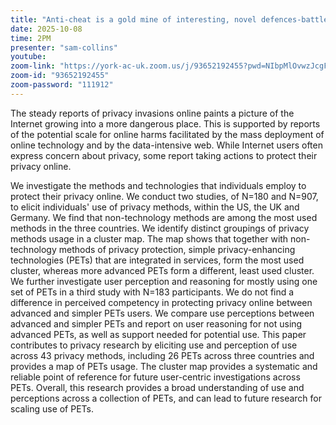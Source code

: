 ```yaml
---
title: "Anti-cheat is a gold mine of interesting, novel defences-battle-hardened from years of attrition in a defender's worst nightmare. It's time we start digging [BlackHat 2025]"
date: 2025-10-08
time: 2PM
presenter: "sam-collins"
youtube: 
zoom-link: "https://york-ac-uk.zoom.us/j/93652192455?pwd=NIbpMlOvwzJcgFvnCpAegF8lRhsuiZ.1"
zoom-id: "93652192455"
zoom-password: "111912"
---
```


The steady reports of privacy invasions online paints a picture of the Internet growing into a more dangerous place. This is supported by reports of the potential scale for online harms facilitated by the mass deployment of online technology and by the data-intensive web. While Internet users often express concern about privacy, some report taking actions to protect their privacy online.

We investigate the methods and technologies that individuals employ to protect their privacy online. We conduct two studies, of N=180 and N=907, to elicit individuals' use of privacy methods, within the US, the UK and Germany. We find that non-technology methods are among the most used methods in the three countries. We identify distinct groupings of privacy methods usage in a cluster map. The map shows that together with non-technology methods of privacy protection, simple privacy-enhancing technologies (PETs) that are integrated in services, form the most used cluster, whereas more advanced PETs form a different, least used cluster. We further investigate user perception and reasoning for mostly using one set of PETs in a third study with N=183 participants. We do not find a difference in perceived competency in protecting privacy online between advanced and simpler PETs users. We compare use perceptions between advanced and simpler PETs and report on user reasoning for not using advanced PETs, as well as support needed for potential use. This paper contributes to privacy research by eliciting use and perception of use across 43 privacy methods, including 26 PETs across three countries and provides a map of PETs usage. The cluster map provides a systematic and reliable point of reference for future user-centric investigations across PETs. Overall, this research provides a broad understanding of use and perceptions across a collection of PETs, and can lead to future research for scaling use of PETs.

